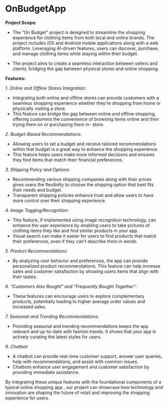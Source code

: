 # OnBudgetApp

 **Project Scope:**

   - The "On Budget" project is designed to streamline the shopping experience for clothing items from both local and online brands. The project includes iOS and Android mobile 
   applications along with a web platform. Leveraging AI-driven features, users can discover, 
   purchase, and manage clothing items while staying within their budget.
 
  - The project aims to create a seamless interaction between sellers and clients, bridging the gap between physical stores and online shopping.

**Features:**

 *1. Online and Offline Stores Integration:*
   - Integrating both online and offline stores can provide customers with a seamless shopping experience whether they're shopping from home or physically visiting a store.
   - This feature can bridge the gap between online and offline shopping, offering customers the convenience of browsing items online and then trying them on or purchasing them in- 
     store.

 *2. Budget-Based Recommendations:*
   - Allowing users to set a budget and receive tailored recommendations within that budget is a great way to enhance the shopping experience.
   - This feature helps users make more informed decisions and ensures they find items that match their financial preferences.

 *3. Shipping Policy and Options:*
   - Recommending various shipping companies along with their prices gives users the flexibility to choose the shipping option that best fits their needs and budget.
   - Transparent shipping policies enhance trust and allow users to have more control over their shopping experience.

 *4. Image Tagging/Recognition:*
   - This feature, if implemented using image recognition technology, can enhance the user experience by enabling users to take pictures of clothing items they like and find 
     similar products in your app.
   - Visual search can make it easier for users to find products that match their preferences, even if they can't describe them in words.

 *5. Product Recommendations:*
   - By analyzing user behavior and preferences, the app can provide personalized product recommendations. This feature can help increase sales and customer satisfaction by showing users items that align with their tastes.

 *6. "Customers Also Bought" and "Frequently Bought Together":*
   - These features can encourage users to explore complementary products, potentially leading to higher average order values and increased sales.

 *7. Seasonal and Trending Recommendations:*
   - Providing seasonal and trending recommendations keeps the app relevant and up-to-date with fashion trends. It shows that your app is actively curating the latest styles for users.

 *9. Chatbot:*
   - A chatbot can provide real-time customer support, answer user queries, help with recommendations, and assist with common issues.
   - Chatbots enhance user engagement and customer satisfaction by providing immediate assistance.

By integrating these unique features with the foundational components of a typical online shopping app , our project can showcase how technology and innovation are shaping the future of retail and improving the shopping experience for users.
